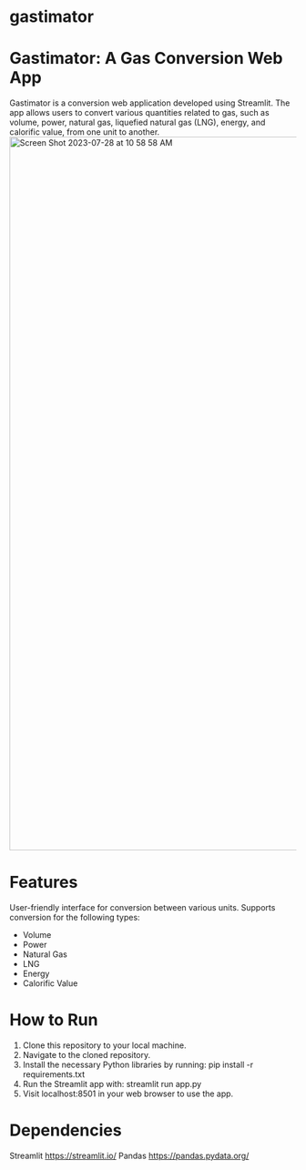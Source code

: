 # gastimator
# Gastimator: A Gas Conversion Web App
Gastimator is a conversion web application developed using Streamlit. The app allows users to convert various quantities related to gas, such as volume, power, natural gas, liquefied natural gas (LNG), energy, and calorific value, from one unit to another.
<img width="1254" alt="Screen Shot 2023-07-28 at 10 58 58 AM" src="https://github.com/Adomkay/gastimator/assets/30287080/b9479089-4082-4c72-b6ab-80c05883911a">
# Features
User-friendly interface for conversion between various units.
Supports conversion for the following types:
- Volume
- Power
- Natural Gas
- LNG
- Energy
- Calorific Value
# How to Run
1. Clone this repository to your local machine.
2. Navigate to the cloned repository.
3. Install the necessary Python libraries by running:
pip install -r requirements.txt
4. Run the Streamlit app with:
streamlit run app.py
5. Visit localhost:8501 in your web browser to use the app.
# Dependencies
Streamlit https://streamlit.io/ 
Pandas https://pandas.pydata.org/ 
